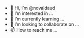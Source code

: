 - 👋 Hi, I’m @novaldaud
- 👀 I’m interested in ...
- 🌱 I’m currently learning ...
- 💞️ I’m looking to collaborate on ...
- 📫 How to reach me ...

<!---
novaldaud/novaldaud is a ✨ special ✨ repository because its `README.md` (this file) appears on your GitHub profile.
You can click the Preview link to take a look at your changes.
--->
